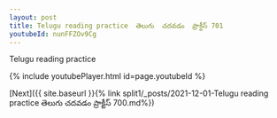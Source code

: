 ```yaml
---
layout: post
title: Telugu reading practice  తెలుగు  చదవడం  ప్రాక్టీస్ 701
youtubeId: nunFFZOv9Cg
---
```

 
 
Telugu reading practice
 
 
 
 
 


{% include youtubePlayer.html id=page.youtubeId %}
 
[Next]({{ site.baseurl }}{% link  split1/_posts/2021-12-01-Telugu reading practice  తెలుగు  చదవడం  ప్రాక్టీస్ 700.md%})
 
